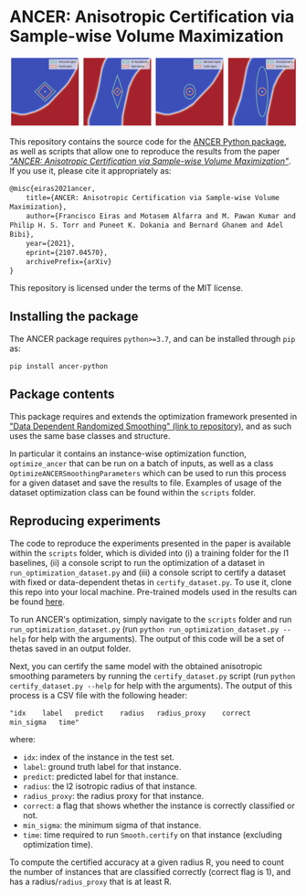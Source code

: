 # ANCER: Anisotropic Certification via Sample-wise Volume Maximization

![ANCER illustration](img/ancer.png)

This repository contains the source code for the [ANCER Python package](https://pypi.org/project/ancer-python/), as well as scripts that allow one to reproduce the results from the paper [*"ANCER: Anisotropic Certification via Sample-wise Volume Maximization"*](https://arxiv.org/abs/2107.04570). If you use it, please cite it appropriately as:

```
@misc{eiras2021ancer,
    title={ANCER: Anisotropic Certification via Sample-wise Volume Maximization}, 
    author={Francisco Eiras and Motasem Alfarra and M. Pawan Kumar and Philip H. S. Torr and Puneet K. Dokania and Bernard Ghanem and Adel Bibi},
    year={2021},
    eprint={2107.04570},
    archivePrefix={arXiv}
}
```
This repository is licensed under the terms of the MIT license.

## Installing the package

The ANCER package requires `python>=3.7`, and can be installed through `pip` as:

```
pip install ancer-python
```

## Package contents

This package requires and extends the optimization framework presented in ["Data Dependent Randomized Smoothing" (link to repository)](https://github.com/MotasemAlfarra/Data_Dependent_Randomized_Smoothing), and as such uses the same base classes and structure. 

In particular it contains an instance-wise optimization function, `optimize_ancer` that can be run on a batch of inputs, as well as a class `OptimizeANCERSmoothingParameters` which can be used to run this process for a given dataset and save the results to file. Examples of usage of the dataset optimization class can be found within the `scripts` folder.

## Reproducing experiments

The code to reproduce the experiments presented in the paper is available within the `scripts` folder, which is divided into (i) a training folder for the l1 baselines, (ii) a console script to run the optimization of a dataset in `run_optimization_dataset.py` and (iii) a console script to certify a dataset with fixed or data-dependent thetas in `certify_dataset.py`. To use it, clone this repo into your local machine. Pre-trained models used in the results can be found [here]().

To run ANCER's optimization, simply navigate to the `scripts` folder and run `run_optimization_dataset.py` (run `python run_optimization_dataset.py --help` for help with the arguments). The output of this code will be a set of thetas saved in an output folder.

Next, you can certify the same model with the obtained anisotropic smoothing parameters by running the `certify_dataset.py` script (run `python certify_dataset.py --help` for help with the arguments). The output of this process is a CSV file with the following header:

```
"idx    label   predict    radius   radius_proxy    correct    min_sigma   time"
```

where:

- `idx`: index of the instance in the test set.
- `label`: ground truth label for that instance.
- `predict`: predicted label for that instance.
- `radius`: the l2 isotropic radius of that instance.
- `radius_proxy`: the radius proxy for that instance.
- `correct`: a flag that shows whether the instance is correctly classified or not.
- `min_sigma`: the minimum sigma of that instance.
- `time`: time required to run `Smooth.certify` on that instance (excluding optimization time).

To compute the certified accuracy at a given radius R, you need to count the number of instances that are classified correctly (correct flag is 1), and has a radius/`radius_proxy` that is at least R.
